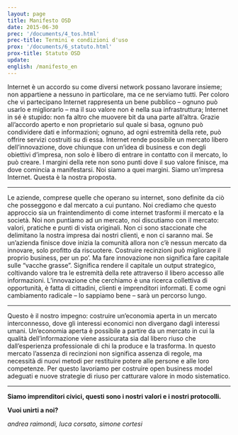 ```yaml
---
layout: page
title: Manifesto OSD
date: 2015-06-30
prec: '/documents/4_tos.html'
prec-title: Termini e condizioni d'uso
prox: '/documents/6_statuto.html'
prox-title: Statuto OSD
update:
english: /manifesto_en
---
```


Internet è un accordo su come diversi network possano lavorare insieme; non appartiene a nessuno in particolare, ma ce ne serviamo tutti. Per coloro che vi partecipano Internet rappresenta un bene pubblico – ognuno può usarlo e migliorarlo – ma il suo valore non è nella sua infrastruttura; Internet in sé è stupido: non fa altro che muovere bit da una parte all’altra. Grazie all’accordo aperto e non proprietario sul quale si basa, ognuno può condividere dati e informazioni; ognuno, ad ogni estremità della rete, può offrire servizi costruiti su di essa. Internet rende possibile un mercato libero dell’innovazione, dove chiunque con un’idea di business e con degli obiettivi d’impresa, non solo è libero di entrare in contatto con il mercato, lo può creare. I margini della rete non sono punti dove il suo valore finisce, ma dove comincia a manifestarsi. Noi siamo a quei margini. Siamo un’impresa Internet. Questa è la nostra proposta.

<hr>

Le aziende, comprese quelle che operano su internet, sono definite da ciò che posseggono e dal mercato a cui puntano. Noi crediamo che questo approccio sia un fraintendimento di come internet trasformi il mercato e la società. Noi non puntiamo ad un mercato, noi discutiamo con il mercato: valori, pratiche e punti di vista originali. Non ci sono staccionate che delimitano la nostra impresa dai nostri clienti, e non ci saranno mai. Se un’azienda finisce dove inizia la comunità allora non c’è nessun mercato da innovare, solo profitto da riscuotere. Costruire recinzioni può migliorare il proprio business, per un po’. Ma fare innovazione non significa fare capitale sulle “vacche grasse”. Significa rendere il capitale un output strategico, coltivando valore tra le estremità della rete attraverso il libero accesso alle informazioni. L’innovazione che cerchiamo è una ricerca collettiva di opportunità, è fatta di cittadini, clienti e imprenditori informati. E come ogni cambiamento radicale – lo sappiamo bene – sarà un percorso lungo.

<hr>

Questo è il nostro impegno: costruire un’economia aperta in un mercato interconnesso, dove gli interessi economici non divergano dagli interessi umani. Un’economia aperta è possibile a partire da un mercato in cui la qualità dell’informazione viene assicurata sia dal libero riuso che dall’esperienza professionale di chi la produce e la trasforma. In questo mercato l’assenza di recinzioni non significa assenza di regole, ma necessità di nuovi metodi per restituire potere alle persone e alle loro competenze. Per questo lavoriamo per costruire open business model adeguati e nuove strategie di riuso per catturare valore in modo sistematico.

<hr>

**Siamo imprenditori civici, questi sono i nostri valori e i nostri protocolli.**

**Vuoi unirti a noi?**

*andrea raimondi, luca corsato, simone cortesi*
